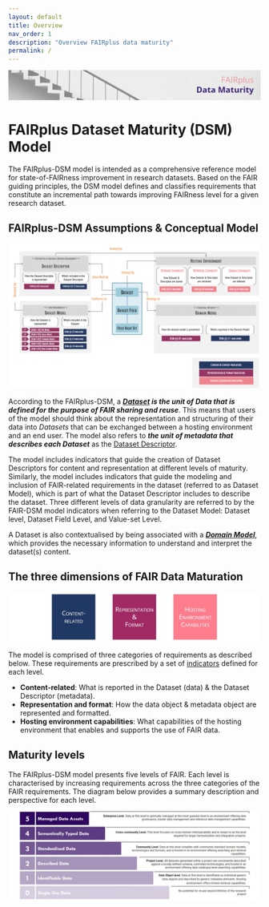 ```yaml
---
layout: default
title: Overview
nav_order: 1
description: "Overview FAIRplus data maturity"
permalink: /
---
```


![Banner](assets/images/overview/banner_draft.JPG)

# FAIRplus Dataset Maturity (DSM) Model  

The FAIRplus-DSM model is intended as a comprehensive reference model for state-of-FAIRness improvement in research datasets. Based on the FAIR guiding principles, the DSM model defines and classifies requirements that constitute an incremental path towards improving FAIRness level for a given research dataset.

## FAIRplus-DSM Assumptions & Conceptual Model

![concept](assets/images/overview/conceptual-model.png) 

According to the FAIRplus-DSM, a ***[Dataset](https://fairplus.github.io/Data-Maturity/docs/Glossary/#dataset) is the unit of Data that is defined for the purpose of FAIR sharing and reuse***. This means that users of the model should think about the representation and structuring of their data into *Datasets* that can be exchanged between a hosting environment and an end user. The model also refers to ***the unit of metadata that describes each Dataset*** as the [Dataset Descriptor](https://fairplus.github.io/Data-Maturity/docs/Glossary/#dataset-descriptor).     

The model includes indicators that guide the creation of Dataset Descriptors for content and representation at different levels of maturity. Similarly, the model includes indicators that guide the modeling and inclusion of FAIR-related requirements in the dataset \(referred to as Dataset Model\), which is part of what the Dataset Descriptor includes to describe the dataset. Three different levels of data granularity are referred to by the FAIR-DSM model indicators when referring to the Dataset Model: Dataset level, Dataset Field Level, and Value-set Level. 

A Dataset is also contextualised by being associated with a ***[Domain Model](https://fairplus.github.io/Data-Maturity/docs/Glossary/#domain-model)***, which provides the necessary information to understand and interpret the dataset\(s\) content.  


## The three dimensions of FAIR Data Maturation  

![Dimensions](assets/images/overview/dimensions.JPG)  

The model is comprised of three categories of requirements as described below. These requirements are prescribed by a set of [indicators](docs/Indicators.md) defined for each level.

- **Content-related**: What is reported in the Dataset \(data\) & the Dataset Descriptor \(metadata\).
- **Representation and format**: How the data object & metadata object are represented and formatted.
- **Hosting environment capabilities**: What capabilities of the hosting environment that enables and supports the use of FAIR data.

## Maturity levels  

The FAIRplus-DSM model presents five levels of FAIR. Each level is characterised by increasing requirements across the three categories of the FAIR requirements. The diagram below provides a summary description and perspective for each level.   

![Levels](assets/images/overview/levels_definition.JPG)

